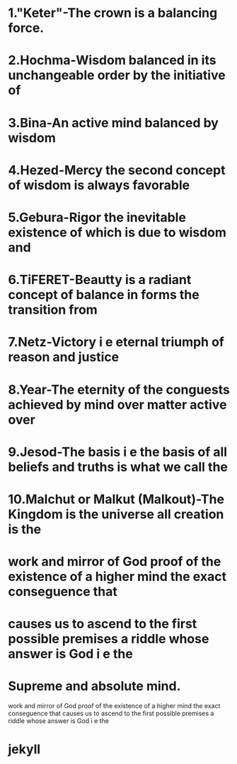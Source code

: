 
# 1."Keter"-The crown is a balancing force.
# 2.Hochma-Wisdom balanced in its unchangeable order by the initiative of
# 3.Bina-An active mind balanced by wisdom
# 4.Hezed-Mercy the second concept of wisdom is always favorable
# 5.Gebura-Rigor the inevitable existence of which is due to wisdom and
# 6.TiFERET-Beautty is a radiant concept of balance in forms the transition from
# 7.Netz-Victory i e eternal triumph of reason and justice
# 8.Year-The eternity of the conguests achieved by mind over matter active over
# 9.Jesod-The basis i e the basis of all beliefs and truths is what we call the
# 10.Malchut or Malkut (Malkout)-The Kingdom is the universe all creation is the
# work and mirror of God proof of the existence of a higher mind the exact conseguence that
# causes us to ascend to the first possible premises a riddle whose answer is God i e the
# Supreme and absolute mind.

work and mirror of God proof of the existence of a higher mind the exact conseguence that
causes us to ascend to the first possible premises a riddle whose answer is God i e the

# jekyll
